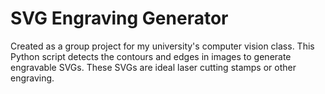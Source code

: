 # SVG Engraving Generator
Created as a group project for my university's computer vision class. This Python script detects the contours and edges in images to generate engravable SVGs. These SVGs are ideal laser cutting stamps or other engraving. 
